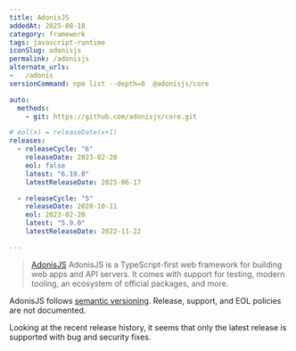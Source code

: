 ```yaml
---
title: AdonisJS
addedAt: 2025-08-18
category: framework
tags: javascript-runtime
iconSlug: adonisjs
permalink: /adonisjs
alternate_urls:
-   /adonis
versionCommand: npm list --depth=0  @adonisjs/core

auto:
  methods:
    - git: https://github.com/adonisjs/core.git

# eol(x) = releaseDate(x+1)
releases:
  - releaseCycle: "6"
    releaseDate: 2023-02-20
    eol: false
    latest: "6.19.0"
    latestReleaseDate: 2025-06-17

  - releaseCycle: "5"
    releaseDate: 2020-10-11
    eol: 2023-02-20
    latest: "5.9.0"
    latestReleaseDate: 2022-11-22

---
```


> [AdonisJS](https://adonisjs.com/) AdonisJS is a TypeScript-first web framework for building web apps and API servers.
> It comes with support for testing, modern tooling, an ecosystem of official packages, and more.

AdonisJS follows [semantic versioning](https://semver.org).
Release, support, and EOL policies are not documented.

Looking at the recent release history, it seems that only the latest release is supported with bug and security fixes.
